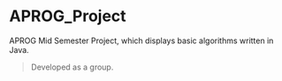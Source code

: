 # APROG_Project
APROG Mid Semester Project, which displays basic algorithms written in Java. 
> Developed as a group.
